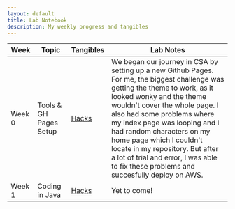 ```yaml
---
layout: default
title: Lab Notebook
description: My weekly progress and tangibles
---
```



| Week | Topic | Tangibles | Lab Notes |
|----------|----------|----------|----------|
| Week 0 | Tools & GH Pages Setup | [Hacks](https://github.com/AniCricKet/musical-guacamole/issues/1) | We began our journey in CSA by setting up a new Github Pages. For me, the biggest challenge was getting the theme to work, as it looked wonky and the theme wouldn't cover the whole page. I also had some problems where my index page was looping and I had random characters on my home page which I couldn't locate in my repository. But after a lot of trial and error, I was able to fix these problems and succesfully deploy on AWS.|
| Week 1 | Coding in Java | [Hacks]() | Yet to come! |


<!-- | Week x | Topic goes here | [Hacks]() | Yet to come! | -->